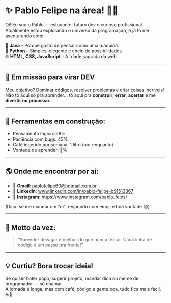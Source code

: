 # ✨ Pablo Felipe na área! 👨‍💻

Oi! Eu sou o Pablo — estudante, futuro dev e curioso profissional.  
Atualmente estou explorando o universo da programação, e já tô me aventurando com:

🧠 **Java** – Porque gosto de pensar como uma máquina.  
🐍 **Python** – Simples, elegante e cheio de possibilidades.  
🌐 **HTML, CSS, JavaScript** – A tríade sagrada da web.  

---

## 🚀 Em missão para virar DEV

Meu objetivo? Dominar códigos, resolver problemas e criar coisas incríveis!  
Não tô aqui só pra aprender… tô aqui pra **construir**, **errar**, **acertar** e me **divertir no processo**.

---

## 🔧 Ferramentas em construção:

- Pensamento lógico: 68%
- Paciência com bugs: 43%
- Café ingerido por semana: 1 litro (por enquanto)
- Vontade de aprender: 💯%

---

## 🌎 Onde me encontrar por aí:

- 📧 **Gmail**: pablofelipe60@hotmail.com.br  
- 💼 **LinkedIn**: www.linkedin.com/in/pablo-felipe-b91513367  
- 📸 **Instagram**: https://www.instagram.com/pablo_felps/ 

(Dica: se me mandar um "oi", respondo com emoji e boa vontade 😄)

---

## 🧠 Motto da vez:

> “Aprender devagar é melhor do que nunca tentar. Cada linha de código é um passo pra frente!”

---

## 💡 Curtiu? Bora trocar ideia!

Se quiser bater papo, sugerir projeto, mandar dica ou meme de programador — só chamar.  
A jornada é longa, mas com café, código e gente boa, tudo fica mais fácil. ☕🚀

